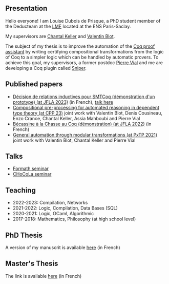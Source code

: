 ## Presentation

Hello everyone!
I am Louise Dubois de Prisque, a PhD student member of the Deducteam at the [LMF](https://lmf.cnrs.fr/) located at the ENS Paris-Saclay. 

My supervisors are [Chantal Keller](https://www.lri.fr/~keller/) and [Valentin Blot](https://valentinblot.org/pro/).

The subject of my thesis is to improve the automation of the [Coq proof assistant](https://coq.inria.fr/) by writing certifying compositional transformations from the logic of Coq to a simpler logic which can be handled by automatic provers.
To achieve this goal, my supervisors, a former postdoc [Pierre Vial](https://pierrevial.github.io/) and me are developing a Coq plugin called [Sniper](https://github.com/smtcoq/sniper).

## Published papers

* [Décision de relations inductives pour SMTCoq (démonstration d'un prototype) (at JFLA 2023)](https://hal.inria.fr/JFLA2023/hal-04000669) (in French), [talk here](https://jfla.inria.fr/static/slides/jfla2024-DuboisDePrisque.pdf)
* [Compositional pre-processing for automated reasoning in dependent type theory (at CPP 23)](https://hal.science/UNAM/hal-03901019v2) joint work with Valentin Blot, Denis Cousineau, Enzo Crance, Chantal Keller, Assia Mahboubi and Pierre Vial
* [Bécassine à la Chasse au Coq (démonstration) (at JFLA 2022)](https://hal.archives-ouvertes.fr/hal-03604902/document) (in French)
* [General automation through modular transformations (at PxTP 2021)](https://pxtp.gitlab.io/2021/papers/Blot-et-al_Automation-modular-transformation.pdf) joint work with Valentin Blot, Chantal Keller and Pierre Vial

## Talks

* [Formath seminar](https://www.irif.fr/seminaires/picube/index)
* [CHoCoLa seminar](https://chocola.ens-lyon.fr/events/meeting-2022-06-02/talks/de-prisque/)

## Teaching

* 2022-2023: Compilation, Networks
* 2021-2022: Logic, Compilation, Data Bases (SQL)
* 2020-2021: Logic, OCaml, Algorithmic
* 2017-2018: Mathematics, Philosophy (at high school level)


## PhD Thesis

A version of my manuscrit is available [here](./these.pdf) (in French)

## Master's Thesis

The link is available [here](https://inria.hal.science/hal-04486654) (in French)
